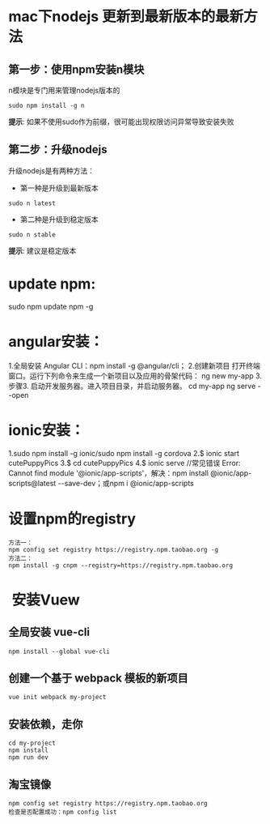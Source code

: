 # mac下nodejs 更新到最新版本的最新方法 
## 第一步：使用npm安装n模块
n模块是专门用来管理nodejs版本的
```
sudo npm install -g n
```
**提示**: 如果不使用sudo作为前缀，很可能出现权限访问异常导致安装失败

## 第二步：升级nodejs
升级nodejs是有两种方法： 
- 第一种是升级到最新版本
```
sudo n latest
```
- 第二种是升级到稳定版本
```
sudo n stable
```
**提示**: 建议是稳定版本 

# update npm:
sudo npm update npm -g

# angular安装：
1.全局安装 Angular CLI：npm install -g @angular/cli；
2.创建新项目
打开终端窗口。运行下列命令来生成一个新项目以及应用的骨架代码：
ng new my-app
3.步骤3. 启动开发服务器。进入项目目录，并启动服务器。
cd my-app
ng serve --open

# ionic安装：
1.sudo npm install -g ionic/sudo npm install -g cordova
2.$ ionic start cutePuppyPics
3.$ cd cutePuppyPics
4.$ ionic serve
//常见错误
Error: Cannot find module '@ionic/app-scripts'，解决：npm install @ionic/app-scripts@latest --save-dev；或npm i @ionic/app-scripts

# 设置npm的registry
```shell
方法一：
npm config set registry https://registry.npm.taobao.org -g
方法二：
npm install -g cnpm --registry=https://registry.npm.taobao.org
```
#  安装Vuew
## 全局安装 vue-cli
```
npm install --global vue-cli
```
## 创建一个基于 webpack 模板的新项目
```
vue init webpack my-project
```
## 安装依赖，走你
```
cd my-project
npm install
npm run dev
```
## 淘宝镜像
```
npm config set registry https://registry.npm.taobao.org
检查是否配置成功：npm config list
```
